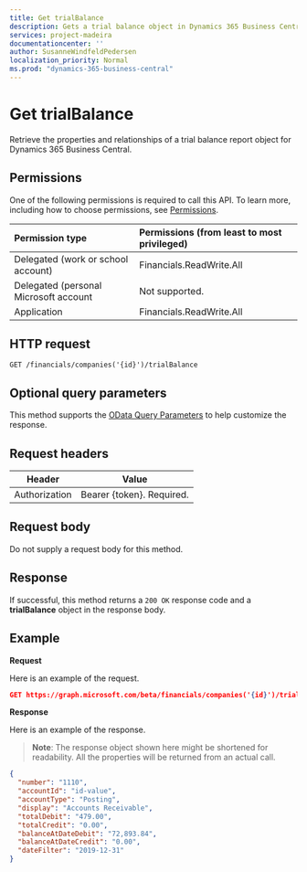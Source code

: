 ```yaml
---
title: Get trialBalance 
description: Gets a trial balance object in Dynamics 365 Business Central.
services: project-madeira
documentationcenter: ''
author: SusanneWindfeldPedersen
localization_priority: Normal
ms.prod: "dynamics-365-business-central"
---
```

<!-- To be redirected -->
# Get trialBalance
Retrieve the properties and relationships of a trial balance report object for Dynamics 365 Business Central.

## Permissions
One of the following permissions is required to call this API. To learn more, including how to choose permissions, see [Permissions](/graph/permissions-reference).

|Permission type |Permissions (from least to most privileged)|
|:---------------|:------------------------------------------|
|Delegated (work or school account)|Financials.ReadWrite.All |
|Delegated (personal Microsoft account|Not supported.|
|Application|Financials.ReadWrite.All|

## HTTP request
```
GET /financials/companies('{id}')/trialBalance
```

## Optional query parameters
This method supports the [OData Query Parameters](/graph/query-parameters) to help customize the response.

## Request headers
|Header|Value|
|------|-----|
|Authorization  |Bearer {token}. Required. |

## Request body
Do not supply a request body for this method.

## Response
If successful, this method returns a `200 OK` response code and a **trialBalance** object in the response body.

## Example

**Request**

Here is an example of the request.
```json
GET https://graph.microsoft.com/beta/financials/companies('{id}')/trialBalance?$orderby number&$filter=dateFilter ge 2019-01-01 and dateFilter le 2019-12-31
```

**Response**

Here is an example of the response. 

> **Note**: The response object shown here might be shortened for readability. All the properties will be returned from an actual call.

```json
{
  "number": "1110",
  "accountId": "id-value",
  "accountType": "Posting",
  "display": "Accounts Receivable",
  "totalDebit": "479.00",
  "totalCredit": "0.00",
  "balanceAtDateDebit": "72,893.84",
  "balanceAtDateCredit": "0.00",
  "dateFilter": "2019-12-31"    
}
```

